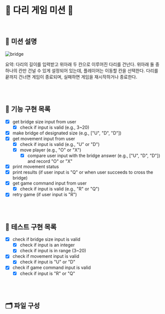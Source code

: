 # **🌁 다리 게임 미션 🌉**

<br/>

## **🏁 미션 설명**
![bridge](https://images.fineartamerica.com/images-medium-large-5/crescent-city-connection-twin-bridges-evgeny-vasenev.jpg)

요약: 다리의 길이를 입력받고 위아래 두 칸으로 이루어진 다리를 건넌다. 위아래 둘 중 하나의 칸만 건널 수 있게 설정되어 있는데, 플레이어는 이동할 칸을 선택한다. 다리를 끝까지 건너면 게임이 종료되며, 실패하면 게임을 재시작하거나 종료한다.

<br/>
<br/>

## **📝 기능 구현 목록** ##
- [x] get bridge size input from user
    - [x] check if input is valid (e.g., 3~20)
- [x] make bridge of designated size (e.g., ["U", "D", "D"])
- [x] get movement input from user
    - [x] check if input is valid (e.g., "U" or "D")
    - [x] move player (e.g., "O" or "X")
        - [x] compare user input with the bridge answer (e.g., ["U", "D", "D"]) and record "O" or "X"
- [x] print movement status
- [x] print results (if user input is "Q" or when user succeeds to cross the bridge)
- [x] get game command input from user
    - [x] check if input is valid (e.g., "R" or "Q")
- [x] retry game (if user input is "R")

<br/>
<br/>

## **🧪 테스트 구현 목록** ##
- [x] check if bridge size input is valid
    - [x] check if input is an integer
    - [x] check if input is in range (3~20)
- [x] check if movement input is valid
    - [x] check if input is "U" or "D"
- [x] check if game command input is valid
    - [x] check if input is "R" or "Q"
    
<br/>
<br/>

## **🗂️ 파일 구성**
